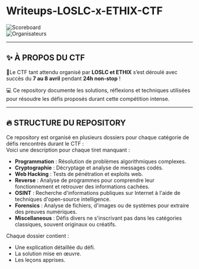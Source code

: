 # Writeups-LOSLC-x-ETHIX-CTF 

![Scoreboard](images/scoreboard.png)  
![Organisateurs](images/organisateurs.png)  

---

## ✨ À PROPOS DU CTF  

📢Le CTF tant attendu organisé par **LOSLC et ETHIX** s’est déroulé avec succès du **7 au 8 avril** pendant **24h non-stop** !  

💻 Ce repository documente les solutions, réflexions et techniques utilisées pour résoudre les défis proposés durant cette compétition intense.  

---

## 🔥 STRUCTURE DU REPOSITORY  

Ce repository est organisé en plusieurs dossiers pour chaque catégorie de défis rencontrés durant le CTF :  
Voici une description pour chaque tiret manquant :

- **Programmation** : Résolution de problèmes algorithmiques complexes.  
- **Cryptographie** : Décryptage et analyse de messages codés.  
- **Web Hacking** : Tests de pénétration et exploits web.  
- **Reverse** : Analyse de programmes pour comprendre leur fonctionnement et retrouver des informations cachées.  
- **OSINT** : Recherche d'informations publiques sur Internet à l'aide de techniques d'open-source intelligence.  
- **Forensics** : Analyse de fichiers, d'images ou de systèmes pour extraire des preuves numériques.  
- **Miscellaneous** : Défis divers ne s'inscrivant pas dans les catégories classiques, souvent originaux ou créatifs.  

Chaque dossier contient :  
- Une explication détaillée du défi.  
- La solution mise en œuvre.  
- Les leçons apprises.  
```
